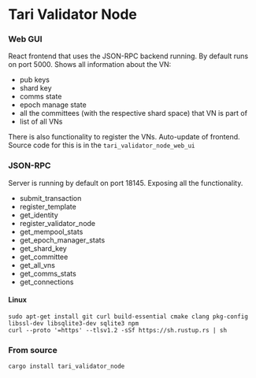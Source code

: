# Tari Validator Node

### Web GUI

React frontend that uses the JSON-RPC backend running. By default runs on port 5000.
Shows all information about the VN:

- pub keys
- shard key
- comms state
- epoch manage state
- all the committees (with the respective shard space) that VN is part of
- list of all VNs

There is also functionality to register the VNs.
Auto-update of frontend.
Source code for this is in the `tari_validator_node_web_ui`

### JSON-RPC

Server is running by default on port 18145. Exposing all the functionality.

- submit_transaction
- register_template
- get_identity
- register_validator_node
- get_mempool_stats
- get_epoch_manager_stats
- get_shard_key
- get_committee
- get_all_vns
- get_comms_stats
- get_connections

#### Linux

```
sudo apt-get install git curl build-essential cmake clang pkg-config libssl-dev libsqlite3-dev sqlite3 npm
curl --proto '=https' --tlsv1.2 -sSf https://sh.rustup.rs | sh

```

### From source

```
cargo install tari_validator_node
```
